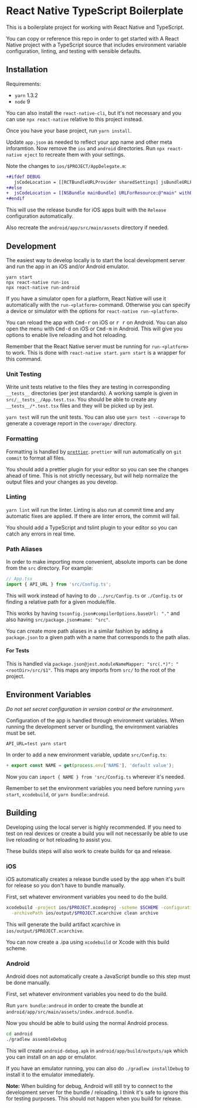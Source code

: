 # React Native TypeScript Boilerplate
This is a boilerplate project for working with React Native and TypeScript.

You can copy or reference this repo in order to get started with A React Native
project with a TypeScript source that includes environment variable
configuration, linting, and testing with sensible defaults.

## Installation
Requirements:
* `yarn` 1.3.2
* `node` 9

You can also install the `react-native-cli`, but it's not necessary and you
can use `npx react-native` relative to this project instead.

Once you have your base project, run `yarn install`.

Update `app.json` as needed to reflect your app name and other meta inforamtion.
Now remove the `ios` and `android` directories. Run `npx react-native eject` to
recreate them with your settings.

Note the changes to `ios/$PROJECT/AppDelegate.m`:

```diff
+#ifdef DEBUG
   jsCodeLocation = [[RCTBundleURLProvider sharedSettings] jsBundleURLForBundleRoot:@"index" fallbackResource:nil];
+#else
+  jsCodeLocation = [[NSBundle mainBundle] URLForResource:@"main" withExtension:@"jsbundle"];
+#endif
```

This will use the release bundle for iOS apps built with the `Release`
configuration automatically.

Also recreate the `android/app/src/main/assets` directory if needed.

## Development
The easiest way to develop locally is to start the local development server and
run the app in an iOS and/or Android emulator.

```
yarn start
npx react-native run-ios
npx react-native run-android
```

If you have a simulator open for a platform, React Native will use it
automatically with the `run-<platform>` command. Otherwise you can specify a
device or simulator with the options for `react-native run-<platform>`.

You can reload the app with <kbd>Cmd-r</kbd> on iOS or <kbd>r r</kbd> on
Android. You can also open the menu with <kbd>Cmd-d</kbd> on iOS or
<kbd>Cmd-m</kbd> in Android. This will give you options to enable live reloading
and hot reloading.

Remember that the React Native server must be running for `run-<platform>` to
work. This is done with `react-native start`. `yarn start` is a wrapper for this
command.

### Unit Testing
Write unit tests relative to the files they are testing in corresponding
`__tests__` directories (per jest standards). A working sample is given in
`src/__tests__/App.test.tsx`. You should be able to create any `__tests__/*.test.tsx`
files and they will be picked up by jest.

`yarn test` will run the unit tests. You can also use `yarn test --coverage`
to generate a coverage report in the `coverage/` directory.

### Formatting
Formatting is handled by [`prettier`](https://github.com/prettier/prettier).
`prettier` will run automatically on `git commit` to format all files.

You should add a prettier plugin for your editor so you can see the changes
ahead of time. This is not strictly necessary, but will help normalize the
output files and your changes as you develop.

### Linting
`yarn lint` will run the linter. Linting is also run at commit time and any
automatic fixes are applied. If there are linter errors, the commit will fail.

You should add a TypeScript and tslint plugin to your editor so you can catch
any errors in real time.

### Path Aliases
In order to make importing more convenient, absolute imports can be done from
the `src` directory. For example:

```ts
// App.tsx
import { API_URL } from 'src/Config.ts';
```

This will work instead of having to do `../src/Config.ts` or `./Config.ts` or
finding a relative path for a given module/file.

This works by having `tsconfig.json#compilerOptions.baseUrl: "."` and also
having `src/package.json#name: "src"`.

You can create more path aliases in a similar fashion by adding a
`package.json` to a given path with a name that corresponds to the path alias.

#### For Tests
This is handled via `package.json@jest.moduleNameMapper: "src(.*)": "<rootDir>/src/$1"`.
This maps any imports from `src/` to the root of the project.

## Environment Variables
*Do not set secret configuration in version control or the environment*.

Configuration of the app is handled through environment variables. When running
the development server or bundling, the environment variables must be set.

```
API_URL=test yarn start
```

In order to add a new environment variable, update `src/Config.ts`:

```ts
+ export const NAME = get(process.env['NAME'], 'default value');
```

Now you can `import { NAME } from 'src/Config.ts` wherever it's needed.

Remember to set the environment variables you need  before running `yarn start`,
`xcodebuild`, or `yarn bundle:android`.

## Building
Developing using the local server is highly recommended. If you need to test on
real devices or create a build you will not necessarily be able to use live
reloading or hot reloading to assist you.

These builds steps will also work to create builds for qa and release.

### iOS
iOS automatically creates a release bundle used by the app when it's built for
release so you don't have to bundle manually.

First, set whatever environment variables you need to do the build.

```sh
xcodebuild -project ios/$PROJECT.xcodeproj -scheme $SCHEME -configuration $DEBUG_OR_RELEASE \
  -archivePath ios/output/$PROJECT.xcarchive clean archive
```

This will generate the build artifact xcarchive in `ios/output/$PROJECT.xcarchive`.

You can now create a .ipa using `xcodebuild` or Xcode with this build scheme.

### Android
Android does not automatically create a JavaScript bundle so this step must
be done manually.

First, set whatever environment variables you need to do the build.

Run `yarn bundle:android` in order to create the bundle at
`android/app/src/main/assets/index.android.bundle`.

Now you should be able to build using the normal Android process.

```sh
cd android
./gradlew assembleDebug
```

This will create `android-debug.apk` in `android/app/build/outputs/apk` which
you can install on an app or emulator.

If you have an emulator running, you can also do `./gradlew installDebug` to
install it to the emulator immediately.

**Note:** When building for debug, Android will still try to connect to the
development server for the bundle / reloading. I think it's safe to ignore this
for testing purposes. This should not happen when you build for release.

